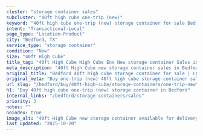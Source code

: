 ```yaml
---
cluster: "storage container sales"
subcluster: "40ft high cube one-trip (new)"
keyword: "40ft high cube one-trip (new) storage container for sale Bedford, TX"
intent: "Transactional-Local"
page_type: "Location-Product"
city: "Bedford, TX"
service_type: "storage container"
condition: "New"
size: "40ft High Cube"
title_tag: "40ft High Cube High Cube Enx New storage container Sales in Bedford | LC Container"
meta_description: "40ft High Cube new storage container sales in Bedford. High cube containers with extra height. Fast delivery, competitive pricing. Serving storage containers area. Quote ID: EBF. Call (214) 524-4168 for your free quote today."
original_title: "Bedford 40ft high cube storage container for sale | LC"
original_meta: "Buy one-trip (new) 40ft high cube storage container sale with local delivery in Bedford, TX. LC Container — local Since 2003. Request a fast quote today."
url_slug: "/bedford/buy/40ft-high-cube/storage-containers/one-trip-new"
h1: "Buy 40ft high cube one-trip (new) storage container in Bedford"
internal_links: "/bedford/storage-containers/sales"
priority: 3
notes: ""
noindex: true
image_alt: "40ft High Cube new storage container available for delivery in Bedford"
last_updated: "2025-10-20"
---
```


<!-- TODO: Add unique city/inventory copy, images, and internal links here. -->
